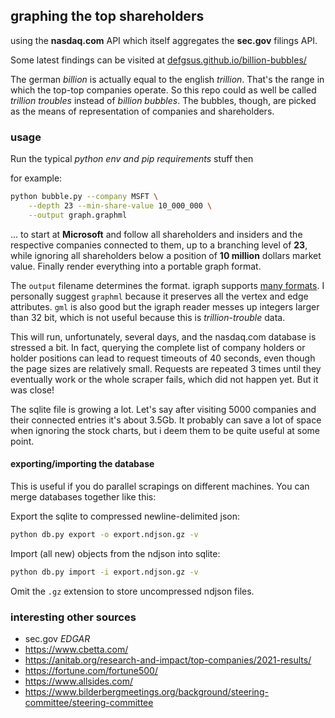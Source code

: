 ## graphing the top shareholders

using the **nasdaq.com** API which itself aggregates the
**sec.gov** filings API.

Some latest findings can be visited at
[defgsus.github.io/billion-bubbles/](https://defgsus.github.io/billion-bubbles/)

The german *billion* is actually equal to the english *trillion*.
That's the range in which the top-top companies operate. So
this repo could as well be called *trillion troubles*
instead of *billion bubbles*. The bubbles, though, are 
picked as the means of representation of companies 
and shareholders.


### usage

Run the typical *python env and pip requirements* stuff then

for example:

```bash
python bubble.py --company MSFT \
    --depth 23 --min-share-value 10_000_000 \
    --output graph.graphml
```

... to start at **Microsoft** and follow all shareholders and insiders
and the respective companies connected to them, up to a 
branching level of **23**, while ignoring all shareholders
below a position of **10 million** dollars market value.
Finally render everything into a portable graph format.

The `output` filename determines the format. 
igraph supports [many formats](https://igraph.org/python/doc/tutorial/tutorial.html#igraph-and-the-outside-world).
I personally suggest `graphml` because it preserves all the
vertex and edge attributes. `gml` is also good but the
igraph reader messes up integers larger than 32 bit, which
is not useful because this is *trillion-trouble* data. 

This will run, unfortunately, several days, and the nasdaq.com
database is stressed a bit. In fact, querying the complete
list of company holders or holder positions can lead to request 
timeouts of 40 seconds, even though the page sizes 
are relatively small. Requests are repeated 3 times
until they eventually work or the whole scraper fails,
which did not happen yet. But it was close!

The sqlite file is growing a lot. Let's say after visiting
5000 companies and their connected entries it's about 3.5Gb.
It probably can save a lot of space when ignoring the
stock charts, but i deem them to be quite useful at some point. 


#### exporting/importing the database

This is useful if you do parallel scrapings on different
machines. You can merge databases together like this:

Export the sqlite to compressed newline-delimited json:

```bash
python db.py export -o export.ndjson.gz -v
````

Import (all new) objects from the ndjson into sqlite:

```bash
python db.py import -i export.ndjson.gz -v
````

Omit the `.gz` extension to store uncompressed ndjson files.
 

### interesting other sources

- sec.gov *EDGAR*
- https://www.cbetta.com/
- https://anitab.org/research-and-impact/top-companies/2021-results/
- https://fortune.com/fortune500/
- https://www.allsides.com/
- https://www.bilderbergmeetings.org/background/steering-committee/steering-committee
